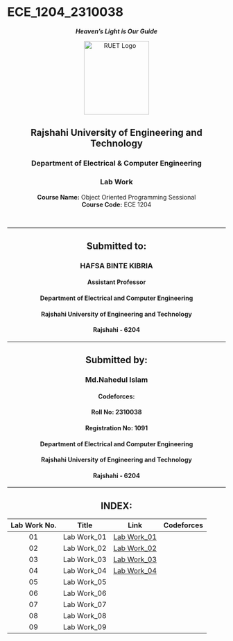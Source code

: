 # ECE_1204_2310038
<div align="center">
  
_**Heaven’s Light is Our Guide**_
</div>

<p align="center">
  <img src="https://github.com/user-attachments/assets/18531be8-2a84-4bea-9027-5f1c40549dfa" alt="RUET Logo" style="width:150px;height:170px;">
</p>

<div align="center">
  
  ## **Rajshahi University of Engineering and Technology** <br> 
  ### **Department of Electrical & Computer Engineering**
  ### **Lab Work**<br>
  **Course Name:** Object Oriented Programming Sessional<br>
  **Course Code:** ECE 1204
</div>
<br>
<div align="center">

---  
##  Submitted to: 

### **HAFSA BINTE KIBRIA**
#### Assistant Professor
#### Department of Electrical and Computer Engineering
#### Rajshahi University of Engineering and Technology
#### Rajshahi - 6204

---

## Submitted by:

### **Md.Nahedul Islam**
#### Codeforces: []()
#### Roll No: 2310038
#### Registration No: 1091
#### Department of Electrical and Computer Engineering
#### Rajshahi University of Engineering and Technology
#### Rajshahi - 6204

---
</div>

<div align="center">
  
## INDEX:

| Lab Work No. | Title | Link | Codeforces |
| :---: | :---: | :---: | :---: |
| 01 | Lab Work_01 |[Lab Work_01](https://github.com/NahedECE/ECE_1204_2310038/blob/main/Lab/Lab_01.md) |  |
| 02 | Lab Work_02 |[Lab Work_02](https://github.com/NahedECE/ECE_1204_2310038/blob/main/Lab/Lab_02.md) |  |
| 03 | Lab Work_03 |[Lab Work_03](https://github.com/NahedECE/ECE_1204_2310038/blob/main/Lab/Lab_03.md) |  |
| 04 | Lab Work_04 |[Lab Work_04](https://github.com/NahedECE/ECE_1204_2310038/blob/main/Lab/Lab_04.md)|  |
| 05 | Lab Work_05 | |  |
| 06 | Lab Work_06 | |  |
| 07 | Lab Work_07 | |  |
| 08 | Lab Work_08 | |  |
| 09 | Lab Work_09 | |  |

</div>

